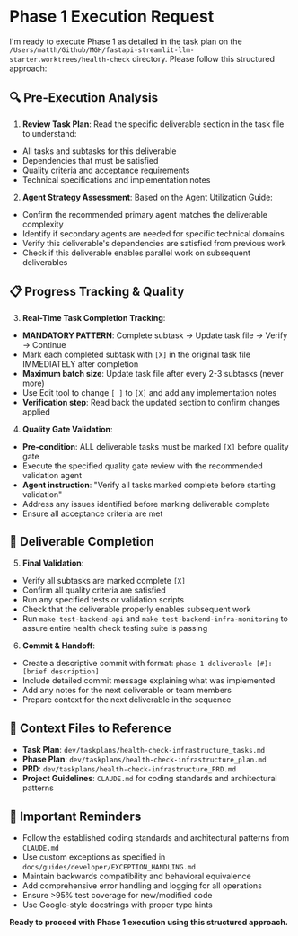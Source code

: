 # Phase 1 Execution Request

I'm ready to execute Phase 1 as detailed in the task plan on the `/Users/matth/Github/MGH/fastapi-streamlit-llm-starter.worktrees/health-check` directory. Please follow this structured approach: 

## 🔍 Pre-Execution Analysis

1. **Review Task Plan**: Read the specific deliverable section in the task file to understand:
  - All tasks and subtasks for this deliverable
  - Dependencies that must be satisfied
  - Quality criteria and acceptance requirements
  - Technical specifications and implementation notes

2. **Agent Strategy Assessment**: Based on the Agent Utilization Guide:
  - Confirm the recommended primary agent matches the deliverable complexity
  - Identify if secondary agents are needed for specific technical domains
  - Verify this deliverable's dependencies are satisfied from previous work
  - Check if this deliverable enables parallel work on subsequent deliverables

## 📋 Progress Tracking & Quality

3. **Real-Time Task Completion Tracking**:
  - **MANDATORY PATTERN**: Complete subtask → Update task file → Verify → Continue
  - Mark each completed subtask with `[X]` in the original task file IMMEDIATELY after completion
  - **Maximum batch size**: Update task file after every 2-3 subtasks (never more)
  - Use Edit tool to change `[ ]` to `[X]` and add any implementation notes
  - **Verification step**: Read back the updated section to confirm changes applied

4. **Quality Gate Validation**:
  - **Pre-condition**: ALL deliverable tasks must be marked `[X]` before quality gate
  - Execute the specified quality gate review with the recommended validation agent
  - **Agent instruction**: "Verify all tasks marked complete before starting validation"
  - Address any issues identified before marking deliverable complete
  - Ensure all acceptance criteria are met

## 🎯 Deliverable Completion

5. **Final Validation**:
  - Verify all subtasks are marked complete `[X]`
  - Confirm all quality criteria are satisfied
  - Run any specified tests or validation scripts
  - Check that the deliverable properly enables subsequent work
  - Run `make test-backend-api` and `make test-backend-infra-monitoring` to assure entire health check testing suite is passing

6. **Commit & Handoff**:
  - Create a descriptive commit with format: `phase-1-deliverable-[#]: [brief description]`
  - Include detailed commit message explaining what was implemented
  - Add any notes for the next deliverable or team members
  - Prepare context for the next deliverable in the sequence

## 📄 Context Files to Reference

- **Task Plan**: `dev/taskplans/health-check-infrastructure_tasks.md`
- **Phase Plan**: `dev/taskplans/health-check-infrastructure_plan.md`
- **PRD**: `dev/taskplans/health-check-infrastructure_PRD.md`
- **Project Guidelines**: `CLAUDE.md` for coding standards and architectural patterns

## 🚨 Important Reminders

- Follow the established coding standards and architectural patterns from `CLAUDE.md`
- Use custom exceptions as specified in `docs/guides/developer/EXCEPTION_HANDLING.md`
- Maintain backwards compatibility and behavioral equivalence
- Add comprehensive error handling and logging for all operations
- Ensure >95% test coverage for new/modified code
- Use Google-style docstrings with proper type hints

**Ready to proceed with Phase 1 execution using this structured approach.**